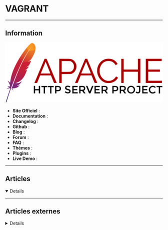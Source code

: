 # VAGRANT
----

## <i class="fa-solid fa-hashtag"></i> Information

![Logo](../../_media/apps/apache_http_server/apache_http_server_logo.svg ':size=250 :no-zoom')


> <i class="fa-solid fa-quote-left"></i>  <i class="fa-solid fa-quote-left fa-rotate-180"></i>


- <i class="fa-solid fa-globe"></i> **Site Officiel** : 
- <i class="fa-solid fa-book"></i> **Documentation** : 
- <i class="fa-solid fa-file-circle-question"></i> **Changelog** : 
- <i class="fa-brands fa-github"></i> **Github** : 
- <i class="fab fa-blogger-b"></i> **Blog** :
- <i class="fas fa-comments"></i> **Forum** :
- <i class="far fa-question-circle"></i> **FAQ** : 
- <i class="far fa-calendar-alt"></i> **Thèmes** : 
- <i class="fas fa-tools"></i> **Plugins** : 
- <i class="far fa-calendar-alt"></i> **Live Demo** : 

---

## <i class="fa-regular fa-newspaper"></i> Articles

<details open>

</details>

---

## <i class="fa-solid fa-glasses"></i> Articles externes

<details>

- [6 tips to make your life with Vagrant even better!](https://technology.amis.nl/2019/03/23/6-tips-to-make-your-life-with-vagrant-even-better/)
- [A Quadruple-Provider Vagrant Environment](https://blog.scottlowe.org/2018/06/08/quadruple-provider-vagrant-environment/)
- [A Triple-Provider Vagrant Environment](https://blog.scottlowe.org/2016/10/05/triple-provider-vagrant-environment/)
- [An Update on Using Docker Machine with Vagrant](https://blog.scottlowe.org/2018/01/24/update-on-using-docker-machine-with-vagrant/)
- [Create Debian VM with Docker Host using Vagrant–automatically include Guest Additions](https://technology.amis.nl/2017/10/19/create-debian-vm-with-docker-host-using-vagrant-automatically-include-guest-additions/)
- [Créer des boxes Vagrant facilement en utilisant Packer](https://tferdinand.net/creer-des-boxes-vagrant-facilement-en-utilisant-packer/)
- [Créer un cluster Kubernetes local avec Vagrant](https://tferdinand.net/creer-un-cluster-kubernetes-local-avec-vagrant/)
- [Débuter avec Vagrant et KVM sous Rocky Linux 8](https://blog.microlinux.fr/debuter-vagrant-kvm-rocky-linux-8/)
- [Débuter avec Vagrant sous OpenSUSE Leap](https://blog.microlinux.fr/vagrant-opensuse-leap/)
- [Getting started with Vagrant](https://opensource.com/article/18/4/getting-started-vagrant)
- [How To Add Downloaded .box File To Vagrant In Linux](https://ostechnix.com/how-to-add-downloaded-box-file-to-vagrant-in-linux/)
- [How To Automate PostgreSQL and repmgr on Vagrant](https://dzone.com/articles/how-to-automate-postgresql-and-repmgr-on-vagrant)
- [How to build Vagrant Debian base box using VirtualBox](https://blog.sleeplessbeastie.eu/2016/09/26/how-to-build-vagrant-debian-base-box-using-virtualbox/)
- [How to build Vagrant Debian base box](https://blog.sleeplessbeastie.eu/2016/09/19/how-to-build-vagrant-debian-base-box/)
- [How To Configure Networking In Vagrant](https://ostechnix.com/how-to-configure-networking-in-vagrant/)
- [How to configure the Vagrant virtual machine to use a specific proxy](https://blog.sleeplessbeastie.eu/2020/12/16/how-to-configure-vagrant-virtual-machine-to-use-specific-proxy/)
- [How to configure Vagrant to ignore SSL certificate](https://blog.sleeplessbeastie.eu/2020/12/30/how-to-configure-vagrant-to-ignore-ssl-certificate/)
- [How To Configure X11 For Vagrant Box](https://blog.pythian.com/how-to-configure-x11-for-vagrant-box/)
- [How To Delete Outdated Vagrant Boxes In Linux](https://ostechnix.com/how-to-delete-outdated-vagrant-boxes-in-linux/)
- [How to display custom message after vagrant machine is started](https://sleeplessbeastie.eu/2021/05/07/how-to-display-custom-message-after-vagrant-machine-is-started/)
- [How to execute specific vagrant provisioner every time the virtual machine is started](https://sleeplessbeastie.eu/2021/04/30/how-to-execute-specific-vagrant-provisioner-every-time-the-virtual-machine-is-started/)
- [How to get started with Vagrant](https://blog.sleeplessbeastie.eu/2016/08/01/how-to-get-started-with-vagrant/)
- [How To Increase Memory And CPU On Vagrant Machine](https://ostechnix.com/how-to-increase-memory-and-cpu-on-vagrant-machine/)
- [How to Install Vagrant and use it with VirtualBox on Ubuntu 20.04](https://www.howtoforge.com/how-to-install-vagrant-on-ubuntu-20-04/)
- [How to install Vagrant on CentOS 7](https://linuxize.com/post/how-to-install-vagrant-on-centos-7/)
- [How to Install Vagrant on CentOS 8](https://linuxize.com/post/how-to-install-vagrant-on-centos-8/)
- [How to Install Vagrant on Debian 10 Linux](https://linuxize.com/post/how-to-install-vagrant-on-debian-10/)
- [How to Install Vagrant on Fedora 34](https://www.howtoforge.com/how-to-install-vagrant-on-fedora-34/)
- [How To Install Vagrant On Linux](https://ostechnix.com/how-to-install-vagrant-on-linux/)
- [How to install Vagrant on Ubuntu 18.04](https://linuxize.com/post/how-to-install-vagrant-on-ubuntu-18-04/)
- [How to Install Vagrant on Ubuntu 20.04](https://linuxize.com/post/how-to-install-vagrant-on-ubuntu-20-04/)
- [How to List Files of Deb Package Before Installing](https://linoxide.com/linux-how-to/list-files-deb-package-before-installing/)
- [How To Reset Vagrant Virtual Machine To Original State](https://ostechnix.com/how-to-reset-vagrant-virtual-machine-to-original-state/)
- [How to use specific Vagrantfile](https://blog.sleeplessbeastie.eu/2020/11/06/how-to-use-specific-vagrantfile/)
- [How To Use Vagrant With Libvirt KVM Provider](https://ostechnix.com/how-to-use-vagrant-with-libvirt-kvm-provider/)
- [Issue with VMware-Formatted Cumulus VX Vagrant Box](https://blog.scottlowe.org/2018/01/11/issue-with-vmware-cumulus-vx-vagrant-box/)
- [Managing virtual environments with Vagrant](https://opensource.com/article/18/4/vagrant-guide-get-started)
- [Multi-Machine Vagrant with YAML](https://blog.scottlowe.org/2014/10/22/multi-machine-vagrant-with-yaml/)
- [Provisionner une machine de Dev sur un poste Windows avec vagrant](https://blog.stephane-robert.info/post/environnement-dev-windows10-linux-vagrant-hyperv-kvm-libvirt/)
- [Repeatable Development Environment with Vagrant](https://sixfeetup.com/blog/repeatable-development-environment-with-vagrant)
- [Using Vagrant with Azure](https://blog.scottlowe.org/2017/12/11/using-vagrant-with-azure/)
- [Using Vagrant with Libvirt on Fedora 27](https://blog.scottlowe.org/2017/12/06/using-vagrant-with-libvirt-on-fedora/)
- [Vagrant et KVM sous Rocky Linux 8](https://blog.microlinux.fr/vagrant-kvm-rocky-linux-8/)
- [Vagrant et les Guest Additions de VirtualBox](https://blog.microlinux.fr/vagrant-vbguest/)
- [Vagrant Re-Packaging And Ssh](https://blog.pythian.com/vagrant-re-packaging-ssh/)
- [Vagrant Tutorial – Getting Started With Vagrant](https://ostechnix.com/vagrant-tutorial-getting-started-with-vagrant/)
- [Vagrant: une VM Debian en Français avec GUI en 3mn](http://blog.onkeyboardst.net/post/Vagrant%3A-unne-VM-Debian-en-Fran%C3%A7ais-avec-GUI-en-3mn)

</details>